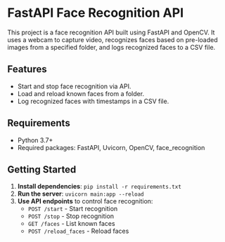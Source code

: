 # FastAPI Face Recognition API

This project is a face recognition API built using FastAPI and OpenCV. It uses a webcam to capture video, recognizes faces based on pre-loaded images from a specified folder, and logs recognized faces to a CSV file.

## Features

- Start and stop face recognition via API.
- Load and reload known faces from a folder.
- Log recognized faces with timestamps in a CSV file.

## Requirements

- Python 3.7+
- Required packages: FastAPI, Uvicorn, OpenCV, face_recognition

## Getting Started

1. **Install dependencies**: `pip install -r requirements.txt`
2. **Run the server**: `uvicorn main:app --reload`
3. **Use API endpoints** to control face recognition:
   - `POST /start` - Start recognition
   - `POST /stop` - Stop recognition
   - `GET /faces` - List known faces
   - `POST /reload_faces` - Reload faces
